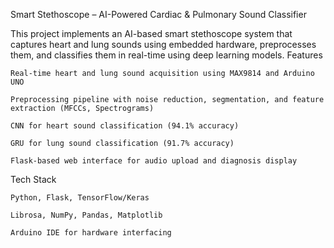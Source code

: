 Smart Stethoscope – AI-Powered Cardiac & Pulmonary Sound Classifier

This project implements an AI-based smart stethoscope system that captures heart and lung sounds using embedded hardware, preprocesses them, and classifies them in real-time using deep learning models.
Features

    Real-time heart and lung sound acquisition using MAX9814 and Arduino UNO

    Preprocessing pipeline with noise reduction, segmentation, and feature extraction (MFCCs, Spectrograms)

    CNN for heart sound classification (94.1% accuracy)

    GRU for lung sound classification (91.7% accuracy)

    Flask-based web interface for audio upload and diagnosis display

Tech Stack

    Python, Flask, TensorFlow/Keras

    Librosa, NumPy, Pandas, Matplotlib

    Arduino IDE for hardware interfacing
